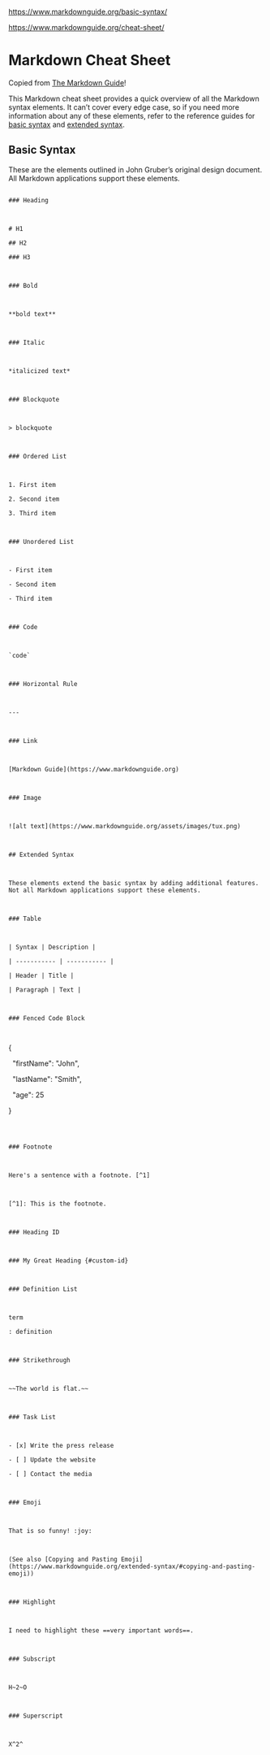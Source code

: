 https://www.markdownguide.org/basic-syntax/

https://www.markdownguide.org/cheat-sheet/

# Markdown Cheat Sheet

  

Copied from [The Markdown Guide](https://www.markdownguide.org)!

  

This Markdown cheat sheet provides a quick overview of all the Markdown syntax elements. It can’t cover every edge case, so if you need more information about any of these elements, refer to the reference guides for [basic syntax](https://www.markdownguide.org/basic-syntax) and [extended syntax](https://www.markdownguide.org/extended-syntax).

  

## Basic Syntax

  

These are the elements outlined in John Gruber’s original design document. All Markdown applications support these elements.

```

### Heading

  

# H1

## H2

### H3

  

### Bold

  

**bold text**

  

### Italic

  

*italicized text*

  

### Blockquote

  

> blockquote

  

### Ordered List

  

1. First item

2. Second item

3. Third item

  

### Unordered List

  

- First item

- Second item

- Third item

  

### Code

  

`code`

  

### Horizontal Rule

  

---

  

### Link

  

[Markdown Guide](https://www.markdownguide.org)

  

### Image

  

![alt text](https://www.markdownguide.org/assets/images/tux.png)

  

## Extended Syntax

  

These elements extend the basic syntax by adding additional features. Not all Markdown applications support these elements.

  

### Table

  

| Syntax | Description |

| ----------- | ----------- |

| Header | Title |

| Paragraph | Text |

  

### Fenced Code Block

  

```

{

  "firstName": "John",

  "lastName": "Smith",

  "age": 25

}

```

  

### Footnote

  

Here's a sentence with a footnote. [^1]

  

[^1]: This is the footnote.

  

### Heading ID

  

### My Great Heading {#custom-id}

  

### Definition List

  

term

: definition

  

### Strikethrough

  

~~The world is flat.~~

  

### Task List

  

- [x] Write the press release

- [ ] Update the website

- [ ] Contact the media

  

### Emoji

  

That is so funny! :joy:

  

(See also [Copying and Pasting Emoji](https://www.markdownguide.org/extended-syntax/#copying-and-pasting-emoji))

  

### Highlight

  

I need to highlight these ==very important words==.

  

### Subscript

  

H~2~O

  

### Superscript

  

X^2^
```